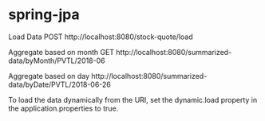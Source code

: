# spring-jpa

Load Data
POST http://localhost:8080/stock-quote/load

Aggregate based on month
GET http://localhost:8080/summarized-data/byMonth/PVTL/2018-06

Aggregate based on day
http://localhost:8080/summarized-data/byDate/PVTL/2018-06-26


To load the data dynamically from the URI, set the dynamic.load property in the application.properties to true.

